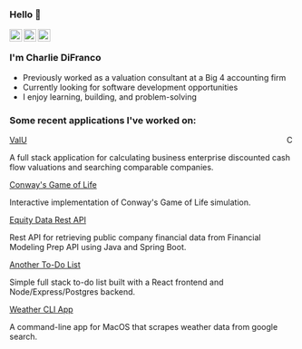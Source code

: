 ### Hello 👋

<a href="https://www.linkedin.com/in/charlie-difranco/">
  <img align="left" alt="Charlie's LinkedIn" width="22px" src="https://cdn.jsdelivr.net/npm/simple-icons@v3/icons/linkedin.svg" />
</a>

<a href="https://github.com/cdifranco1/">
  <img align="left" alt="Charlie's Github" width="22px" src="https://cdn.jsdelivr.net/npm/simple-icons@v3/icons/github.svg" />
</a>

<a href="https://leetcode.com/cdifranco/">
  <img align="left" alt="Charlie's Leetcode" width="22px" src="https://cdn.jsdelivr.net/npm/simple-icons@v3/icons/leetcode.svg" />
</a>

<br />

### I'm Charlie DiFranco
- Previously worked as a valuation consultant at a Big 4 accounting firm
- Currently looking for software development opportunities
- I enjoy learning, building, and problem-solving


### Some recent applications I've worked on: 

<div>
  <a href="https://github.com/cdifranco1/valuation-backend">
    <span>ValU</span>
  </a>
  <a href="https://github.com/cdifranco1/valuation-backend">
      <img align="right" alt="Charlie's Github" width="15px" src="https://cdn.jsdelivr.net/npm/simple-icons@v3/icons/github.svg" />
  </a>
</div>
<p>A full stack application for calculating business enterprise discounted cash flow valuations and searching comparable companies.</p>  

<div>
  <a href="https://github.com/cdifranco1/conway-game-of-life">
    <span>Conway's Game of Life</span>
   </a>
</div>
<p>Interactive implementation of Conway's Game of Life simulation.</p>

<div>
  <a href="https://github.com/cdifranco1/stock_data">
    <span>Equity Data Rest API</span>
   </a>
</div>
<p>Rest API for retrieving public company financial data from Financial Modeling Prep API using Java and Spring Boot.</p>


<div>
  <a href="https://github.com/cdifranco1/todo-list-backend">
    <span>Another To-Do List</span>
   </a>
</div>
<p>Simple full stack to-do list built with a React frontend and Node/Express/Postgres backend.</p>


<div>
  <a href="https://github.com/cdifranco1/weather_cli">
    <span>Weather CLI App</span>
  </a>    
</div>
<p>A command-line app for MacOS that scrapes weather data from google search.</p> 
